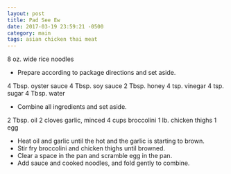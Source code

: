 ```yaml
---
layout: post
title: Pad See Ew
date: 2017-03-19 23:59:21 -0500
category: main
tags: asian chicken thai meat
---
```

8 oz. wide rice noodles  
<ul>
 	<li>Prepare according to package directions and set aside.</li>
</ul>
4 Tbsp. oyster sauce  
4 Tbsp. soy sauce  
2 Tbsp. honey  
4 tsp. vinegar  
4 tsp. sugar  
4 Tbsp. water  
<ul>
 	<li>Combine all ingredients and set aside.</li>
</ul>
2 Tbsp. oil  
2 cloves garlic, minced  
4 cups broccolini  
1 lb. chicken thighs  
1 egg  
<ul>
 	<li>Heat oil and garlic until the hot and the garlic is starting to brown.</li>
 	<li>Stir fry broccolini and chicken thighs until browned.</li>
 	<li>Clear a space in the pan and scramble egg in the pan.</li>
 	<li>Add sauce and cooked noodles, and fold gently to combine.</li>
</ul>
